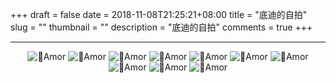 +++ 
draft = false
date = 2018-11-08T21:25:21+08:00
title = "底迪的自拍"
slug = "" 
thumbnail = "<no value>"
description = "底迪的自拍"
comments = true
+++

---

<div  align="center">
 <img src="https://ws1.sinaimg.cn/large/d3a5dd3cgy1fx0z6u8myvj20ih0wt7r0.jpg" alt="Amor"/>
 <img src="https://ws1.sinaimg.cn/large/d3a5dd3cgy1fx0z9fky39j20sg0sg7l4.jpg" alt="Amor"/>
 <img src="https://ws1.sinaimg.cn/large/d3a5dd3cgy1fx0zb0r88ej20qo0qoqjq.jpg" alt="Amor"/>
 <img src="https://ws1.sinaimg.cn/large/d3a5dd3cgy1fx0zmct3crj20m40m4k60.jpg" alt="Amor"/>
 <img src="https://ws1.sinaimg.cn/large/d3a5dd3cgy1fx0zda6a61j20u60k4e6j.jpg" alt="Amor"/>
 <img src="https://ws1.sinaimg.cn/large/d3a5dd3cgy1fx0zk8dzyrj20gn0m5h2g.jpg" alt="Amor"/>
 <img src="https://ws1.sinaimg.cn/large/d3a5dd3cgy1fx0zn2tiubj20gl0m4k90.jpg" alt="Amor"/>
 <img src="https://ws1.sinaimg.cn/large/d3a5dd3cgy1fx0zkzxsdcj20gn0m54j0.jpg" alt="Amor"/>
 <img src="https://ws1.sinaimg.cn/large/d3a5dd3cgy1fx0zoxjo8uj20cg0m4qdh.jpg" alt="Amor"/>
 <img src="https://ws1.sinaimg.cn/large/d3a5dd3cgy1fx0zln35vdj20cg0m416w.jpg" alt="Amor"/>
</div>